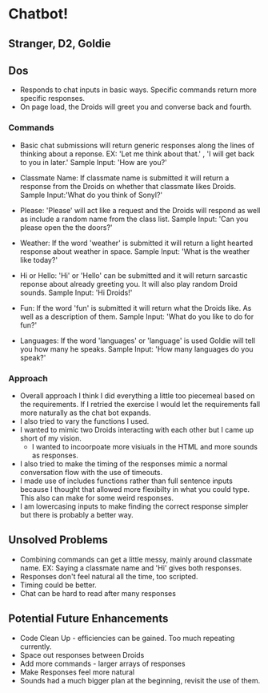 # Chatbot!

## Stranger, D2, Goldie

## Dos
 * Responds to chat inputs in basic ways. Specific commands return more specific responses. 
 * On page load, the Droids will greet you and converse back and fourth.

### Commands

 * Basic chat submissions will return generic responses along the lines of thinking about a reponse.
	EX: 'Let me think about that.' , 'I will get back to you in later.'
	Sample Input: 'How are you?'
	
 * Classmate Name: If classmate name is submitted it will return a response from the Droids on whether that classmate likes Droids.
 	Sample Input:'What do you think of Sonyl?'
	
 * Please: 'Please' will act like a request and the Droids will respond as well as include a random name from the class list.
	Sample Input: 'Can you please open the the doors?'
	
 * Weather: If the word 'weather' is submitted it will return a light hearted response about weather in space.
 	Sample Input: 'What is the weather like today?'
	
 * Hi or Hello: 'Hi' or 'Hello' can be submitted and it will return sarcastic reponse about already greeting you. It will also play random Droid sounds.
 	Sample Input: 'Hi Droids!'
	
 * Fun: If the word 'fun' is submitted it will return what the Droids like. As well as a description of them.
 	Sample Input: 'What do you like to do for fun?'
	
 * Languages: If the word 'languages' or 'language' is used Goldie will tell you how many he speaks.
	Sample Input: 'How many languages do you speak?'
### Approach

 * Overall approach I think I did everything a little too piecemeal based on the requirements. If I retried the exercise I would let the requirements fall more naturally as the chat bot expands.
 * I also tried to vary the functions I used.
 * I wanted to mimic two Droids interacting with each other but I came up short of my vision. 
	 - I wanted to incoorpoate more visiuals in the HTML and more sounds as responses. 
 * I also tried to make the timing of the responses mimic a normal conversation flow with the use of timeouts.
 * I made use of includes functions rather than full sentence inputs because I thought that allowed more flexibilty in what you could type. This also can make for some weird responses.
 * I am lowercasing inputs to make finding the correct response simpler but there is probably a better way.


## Unsolved Problems
 
 * Combining commands can get a little messy, mainly around classmate name.
	EX: Saying a classmate name and 'Hi' gives both responses.
 * Responses don't feel natural all the time, too scripted.
 * Timing could be better.
 * Chat can be hard to read after many responses


## Potential Future Enhancements
 * Code Clean Up - efficiencies can be gained. Too much repeating currently.
 * Space out responses between Droids
 * Add more commands - larger arrays of responses
 * Make Responses feel more natural
 * Sounds had a much bigger plan at the beginning, revisit the use of them.
